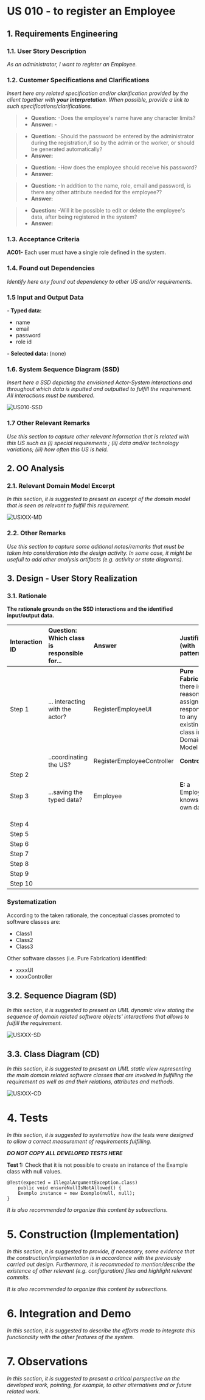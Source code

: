 # US 010 - to register an Employee

## 1. Requirements Engineering

### 1.1. User Story Description

*As an administrator, I want to register an Employee.*

### 1.2. Customer Specifications and Clarifications 

*Insert here any related specification and/or clarification provided by the client together with **your interpretation**. When possible, provide a link to such specifications/clarifications.*

>- **Question:**
    -Does the employee's name have any character limits?
>- **Answer:**
    -

>- **Question:**
   -Should the password be entered by the administrator during the registration,if so by the admin or the worker, or should be generated automatically?
>- **Answer:**

>- **Question:**
   -How does the employee should receive his password?
>- **Answer:**

>- **Question:**
   -In addition to the name, role, email and password, is there any other attribute needed for the employee??
>- **Answer:**

>- **Question:**
   -Will it be possible to edit or delete the employee's data, after being registered in the system?
>- **Answer:**

### 1.3. Acceptance Criteria

**AC01-** Each user must have a single role defined in the system.

### 1.4. Found out Dependencies

*Identify here any found out dependency to other US and/or requirements.*

### 1.5 Input and Output Data

**- Typed data:**

- name
- email
- password
- role id

**- Selected data:**
(none)


### 1.6. System Sequence Diagram (SSD)

*Insert here a SSD depicting the envisioned Actor-System interactions and throughout which data is inputted and outputted to fulfill the requirement. All interactions must be numbered.*

![US010-SSD](US010-SSD.svg)


### 1.7 Other Relevant Remarks

*Use this section to capture other relevant information that is related with this US such as (i) special requirements ; (ii) data and/or technology variations; (iii) how often this US is held.* 


## 2. OO Analysis

### 2.1. Relevant Domain Model Excerpt 
*In this section, it is suggested to present an excerpt of the domain model that is seen as relevant to fulfill this requirement.* 

![USXXX-MD](USXXX-MD.svg)

### 2.2. Other Remarks

*Use this section to capture some aditional notes/remarks that must be taken into consideration into the design activity. In some case, it might be usefull to add other analysis artifacts (e.g. activity or state diagrams).* 



## 3. Design - User Story Realization 

### 3.1. Rationale

**The rationale grounds on the SSD interactions and the identified input/output data.**

| Interaction ID | Question: Which class is responsible for... | Answer                     | Justification (with patterns)                                                                                    |
|:---------------|:--------------------------------------------|:---------------------------|:-----------------------------------------------------------------------------------------------------------------|
| Step 1  		     | 			... interacting with the actor?				      | RegisterEmployeeUI         | **Pure Fabrication:** there is no reason to assign this responsibility to any existing class in the Domain Model |
|                | ..coordinating the US?                      | RegisterEmployeeController | **Controller**                                                                                                   |
| Step 2 		      | 							                                     |                            |                                                                                                                  |
| Step 3 		      | 		...saving the typed data?						           | Employee                   | **E:** a Employee knows its own data                                                                             |
|                |                                             |                            |                                                                                                                  |
|                |                                             |                            |                                                                                                                  |
|                |                                             |                            |                                                                                                                  |
| Step 4  		     | 							                                     |                            |                                                                                                                  |
| Step 5  		     | 							                                     |                            |                                                                                                                  |
| Step 6  		     | 							                                     |                            |                                                                                                                  |              
| Step 7  		     | 							                                     |                            |                                                                                                                  |
| Step 8  		     | 							                                     |                            |                                                                                                                  |
| Step 9  		     | 							                                     |                            |                                                                                                                  |
| Step 10  		    | 							                                     |                            |                                                                                                                  |  


### Systematization ##

According to the taken rationale, the conceptual classes promoted to software classes are: 

 * Class1
 * Class2
 * Class3

Other software classes (i.e. Pure Fabrication) identified: 
 * xxxxUI  
 * xxxxController

## 3.2. Sequence Diagram (SD)

*In this section, it is suggested to present an UML dynamic view stating the sequence of domain related software objects' interactions that allows to fulfill the requirement.* 

![USXXX-SD](USXXX-SD.svg)

## 3.3. Class Diagram (CD)

*In this section, it is suggested to present an UML static view representing the main domain related software classes that are involved in fulfilling the requirement as well as and their relations, attributes and methods.*

![USXXX-CD](USXXX-CD.svg)

# 4. Tests 
*In this section, it is suggested to systematize how the tests were designed to allow a correct measurement of requirements fulfilling.* 

**_DO NOT COPY ALL DEVELOPED TESTS HERE_**

**Test 1:** Check that it is not possible to create an instance of the Example class with null values. 

	@Test(expected = IllegalArgumentException.class)
		public void ensureNullIsNotAllowed() {
		Exemplo instance = new Exemplo(null, null);
	}

*It is also recommended to organize this content by subsections.* 

# 5. Construction (Implementation)

*In this section, it is suggested to provide, if necessary, some evidence that the construction/implementation is in accordance with the previously carried out design. Furthermore, it is recommeded to mention/describe the existence of other relevant (e.g. configuration) files and highlight relevant commits.*

*It is also recommended to organize this content by subsections.* 

# 6. Integration and Demo 

*In this section, it is suggested to describe the efforts made to integrate this functionality with the other features of the system.*


# 7. Observations

*In this section, it is suggested to present a critical perspective on the developed work, pointing, for example, to other alternatives and or future related work.*





